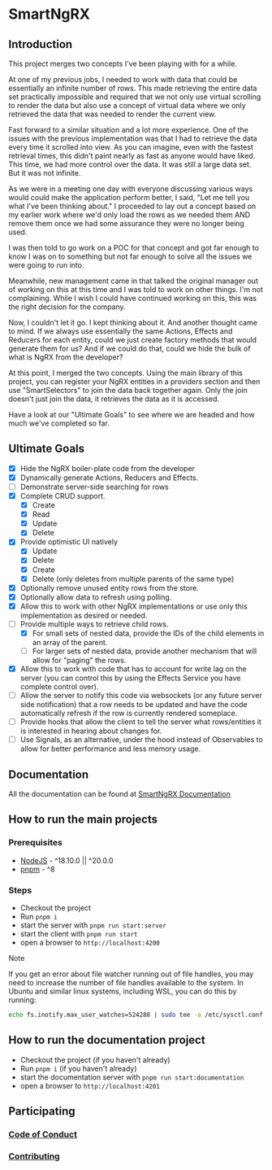 # SmartNgRX

## Introduction

This project merges two concepts I've been playing with for a while.

At one of my previous jobs, I needed to work with data that could be essentially an infinite number of rows. This made retrieving the entire data set practically impossible and required that we not only use virtual scrolling to render the data but also use a concept of virtual data where we only retrieved the data that was needed to render the current view.

Fast forward to a similar situation and a lot more experience. One of the issues with the previous implementation was that I had to retrieve the data every time it scrolled into view. As you can imagine, even with the fastest retrieval times, this didn't paint nearly as fast as anyone would have liked. This time, we had more control over the data. It was still a large data set. But it was not infinite.

As we were in a meeting one day with everyone discussing various ways would could make the application perform better, I said, "Let me tell you what I've been thinking about." I proceeded to lay out a concept based on my earlier work where we'd only load the rows as we needed them AND remove them once we had some assurance they were no longer being used.

I was then told to go work on a POC for that concept and got far enough to know I was on to something but not far enough to solve all the issues we were going to run into.

Meanwhile, new management came in that talked the original manager out of working on this at this time and I was told to work on other things. I'm not complaining. While I wish I could have continued working on this, this was the right decision for the company.

Now, I couldn't let it go. I kept thinking about it. And another thought came to mind. If we always use essentially the same Actions, Effects and Reducers for each entity, could we just create factory methods that would generate them for us? And if we could do that, could we hide the bulk of what is NgRX from the developer?

At this point, I merged the two concepts. Using the main library of this project, you can register your NgRX entities in a providers section and then use "SmartSelectors" to join the data back together again. Only the join doesn't just join the data, it retrieves the data as it is accessed.

Have a look at our "Ultimate Goals" to see where we are headed and how much we've completed so far.

## Ultimate Goals

- [x] Hide the NgRX boiler-plate code from the developer
- [x] Dynamically generate Actions, Reducers and Effects.
- [ ] Demonstrate server-side searching for rows
- [x] Complete CRUD support.
  - [x] Create
  - [x] Read
  - [x] Update
  - [x] Delete
- [x] Provide optimistic UI natively
  - [x] Update
  - [x] Delete
  - [x] Create
  - [x] Delete (only deletes from multiple parents of the same type)
- [x] Optionally remove unused entity rows from the store.
- [x] Optionally allow data to refresh using polling.
- [x] Allow this to work with other NgRX implementations or use only this implementation as desired or needed.
- [ ] Provide multiple ways to retrieve child rows.
  - [x] For small sets of nested data, provide the IDs of the child elements in an array of the parent.
  - [ ] For larger sets of nested data, provide another mechanism that will allow for "paging" the rows.
- [x] Allow this to work with code that has to account for write lag on the server (you can control this by using the Effects Service you have complete control over).
- [ ] Allow the server to notify this code via websockets (or any future server side notification) that a row needs to be updated and have the code automatically refresh if the row is currently rendered someplace.
- [ ] Provide hooks that allow the client to tell the server what rows/entities it is interested in hearing about changes for.
- [ ] Use Signals, as an alternative, under the hood instead of Observables to allow for better performance and less memory usage.

## Documentation

All the documentation can be found at [SmartNgRX Documentation](https://davembush.github.io/SmartNgRX/)

## How to run the main projects

### Prerequisites

- [NodeJS](https://nodejs.org/en/) - ^18.10.0 || ^20.0.0
- [pnpm](https://pnpm.io/) - ^8

### Steps

- Checkout the project
- Run `pnpm i`
- start the server with `pnpm run start:server`
- start the client with `pnpm run start`
- open a browser to `http://localhost:4200`

> [!NOTE]
> If you get an error about file watcher running out of file handles, you may need to increase the number of file handles available to the system. In Ubuntu and similar linux systems, including WSL, you can do this by running:

```bash
echo fs.inotify.max_user_watches=524288 | sudo tee -a /etc/sysctl.conf && sudo sysctl -p
```

## How to run the documentation project

- Checkout the project (if you haven't already)
- Run `pnpm i` (if you haven't already)
- start the documentation server with `pnpm run start:documentation`
- open a browser to `http://localhost:4201`

## Participating

### [Code of Conduct](https://github.com/DaveMBush/SmartNgRX/blob/main/CODE_OF_CONDUCT.md)

### [Contributing](https://github.com/DaveMBush/SmartNgRX/blob/main/CONTRIBUTING.md)

